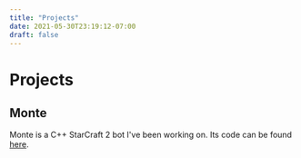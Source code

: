 ```yaml
---
title: "Projects"
date: 2021-05-30T23:19:12-07:00
draft: false
---
```


# Projects

## Monte
Monte is a C++ StarCraft 2 bot I've been working on. Its code can be found [here](https://github.com/joshtenorio/monte-bot).
